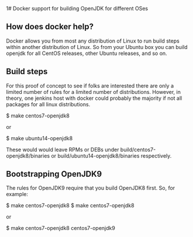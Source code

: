 1# Docker support for building OpenJDK for different OSes

## How does docker help?

Docker allows you from most any distribution of Linux to run build
steps within another distribution of Linux. So from your Ubuntu box
you can build openjdk for all CentOS releases, other Ubuntu releases,
and so on.

## Build steps

For this proof of concept to see if folks are interested there are
only a limited number of rules for a limited number of
distributions. However, in theory, one jenkins host with docker could
probably the majority if not all packages for all linux distributions.

$ make centos7-openjdk8

  or

$ make ubuntu14-openjdk8

These would would leave RPMs or DEBs under
build/centos7-openjdk8/binaries or build/ubuntu14-openjdk8/binaries
respectively.

## Bootstrapping OpenJDK9

The rules for OpenJDK9 require that you build OpenJDK8 first. So, for
example:

$ make centos7-openjdk8
$ make centos7-openjdk8

  or

$ make centos7-openjdk8 centos7-openjdk9
